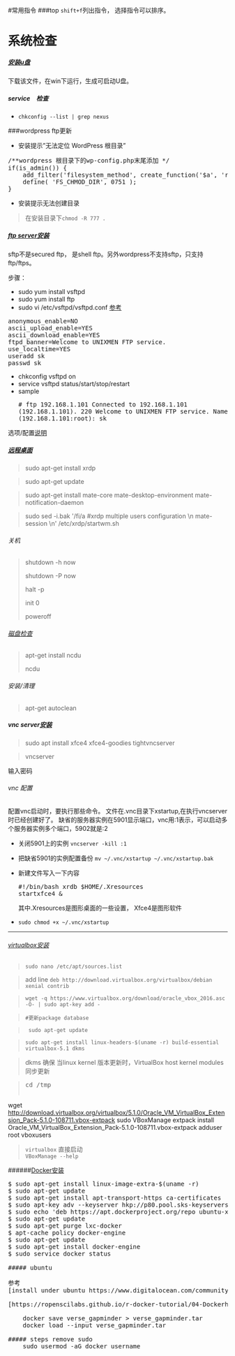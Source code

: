 #常用指令
###top
`shift+f`列出指令， 选择指令可以排序。 

# 系统检查
##### [安装u盘](http://www.ubuntu.com/download/desktop/create-a-usb-stick-on-windows)
下载该文件，在win下运行，生成可启动U盘。

##### service　检查
+ `chkconfig --list | grep nexus`

###wordpress ftp更新
+ 安装提示”无法定位 WordPress 根目录”
<pre>/**wordpress 根目录下的wp-config.php末尾添加 */
if(is_admin()) {
	add_filter('filesystem_method', create_function('$a', 'return "direct";' ));
	define( 'FS_CHMOD_DIR', 0751 );
}
</pre>
+ 安装提示无法创建目录
> 在安装目录下`chmod -R 777 . `

##### [ftp server安装](https://www.digitalocean.com/community/tutorials/how-to-set-up-vsftpd-on-centos-6--2)
sftp不是secured ftp， 是shell ftp。另外wordpress不支持sftp，只支持ftp/ftps。

步骤：

+ sudo yum install vsftpd
+ sudo yum install ftp
+ sudo vi /etc/vsftpd/vsftpd.conf
[参考](https://www.unixmen.com/install-vsftpd-server-on-centos-rhel-scientific-linux-6-4/)
<pre>anonymous_enable=NO
ascii_upload_enable=YES
ascii_download_enable=YES
ftpd_banner=Welcome to UNIXMEN FTP service.
use_localtime=YES
useradd sk
passwd sk
</pre>

+ chkconfig vsftpd on
+ service vsftpd status/start/stop/restart
+ sample<pre># ftp 192.168.1.101
Connected to 192.168.1.101 (192.168.1.101).
220 Welcome to UNIXMEN FTP service.
Name (192.168.1.101:root): sk</pre>

选项/配置[说明](https://www.centos.org/docs/5/html/Deployment_Guide-en-US/s1-ftp-vsftpd-conf.html)
##### [远程桌面](http://c-nergy.be/blog/?p=8952)
> sudo apt-get install xrdp

> sudo apt-get update

> sudo apt-get install mate-core mate-desktop-environment mate-notification-daemon

> sudo sed -i.bak '/fi/a #xrdp multiple users configuration \n mate-session \n' /etc/xrdp/startwm.sh


###### 关机
> shutdown -h now
> 
> shutdown -P now
> 
> halt -p
> 
> init 0
> 
> poweroff

###### [磁盘检查](http://askubuntu.com/questions/73160/how-do-i-find-the-amount-of-free-space-on-my-hard-drive)
> apt-get install ncdu
> 
> ncdu

###### 安装/清理
> apt-get autoclean

##### vnc server[安装](https://www.digitalocean.com/community/tutorials/how-to-install-and-configure-vnc-on-ubuntu-16-04)
> sudo apt install xfce4 xfce4-goodies tightvncserver

> vncserver

输入密码
###### vnc 配置
配置vnc启动时，要执行那些命令。
文件在.vnc目录下xstartup,在执行vncserver时已经创建好了。
缺省的服务器实例在5901显示端口，vnc用:1表示，可以启动多个服务器实例多个端口，5902就是:2

+ 关闭5901上的实例 `vncserver -kill :1`

+ 把缺省5901的实例配置备份 `mv ~/.vnc/xstartup ~/.vnc/xstartup.bak`

+ 新建文件写入一下内容<pre>#!/bin/bash
xrdb $HOME/.Xresources
startxfce4 &</pre>
其中.Xresources是图形桌面的一些设置， Xfce4是图形软件

+ `sudo chmod +x ~/.vnc/xstartup`

---
###### [virtualbox安装](https://www.howtoforge.com/tutorial/running-virtual-machines-with-virtualbox-5.1-on-a-headless-ubuntu-16.04-lts-server/)
> `sudo nano /etc/apt/sources.list`

> add line `deb http://download.virtualbox.org/virtualbox/debian xenial contrib`

> `wget -q https://www.virtualbox.org/download/oracle_vbox_2016.asc -O- | sudo apt-key add -`

> `#更新package database`
 
>` sudo apt-get update`

> `sudo apt-get install linux-headers-$(uname -r) build-essential virtualbox-5.1 dkms`

> dkms 确保 当linux kernel 版本更新时，VirtualBox host kernel modules 同步更新 

> <pre>cd /tmp
wget http://download.virtualbox.org/virtualbox/5.1.0/Oracle_VM_VirtualBox_Extension_Pack-5.1.0-108711.vbox-extpack
sudo VBoxManage extpack install Oracle_VM_VirtualBox_Extension_Pack-5.1.0-108711.vbox-extpack
adduser root vboxusers
  </pre>
> `virtualbox` 直接启动<br>
> `VBoxManage --help`

######[Docker安装](https://docs.docker.com/engine/installation/linux/ubuntulinux/)
<pre>
$ sudo apt-get install linux-image-extra-$(uname -r)
$ sudo apt-get update
$ sudo apt-get install apt-transport-https ca-certificates
$ sudo apt-key adv --keyserver hkp://p80.pool.sks-keyservers.net:80 --recv-keys 58118E89F3A912897C070ADBF76221572C52609D
$ sudo echo 'deb https://apt.dockerproject.org/repo ubuntu-xenial main' > /etc/apt/sources.list.d/docker.list
$ sudo apt-get update
$ sudo apt-get purge lxc-docker
$ apt-cache policy docker-engine
$ sudo apt-get update
$ sudo apt-get install docker-engine
$ sudo service docker status

##### ubuntu

参考
[install under ubuntu https://www.digitalocean.com/community/tutorials/how-to-install-and-use-docker-on-ubuntu-16-04](https://www.digitalocean.com/community/tutorials/how-to-install-and-use-docker-on-ubuntu-16-04)

[https://ropenscilabs.github.io/r-docker-tutorial/04-Dockerhub.html](https://www.digitalocean.com/community/tutorials/how-to-install-and-use-docker-on-ubuntu-16-04)

    docker save verse_gapminder > verse_gapminder.tar
    docker load --input verse_gapminder.tar

##### steps remove sudo
    sudo usermod -aG docker username
